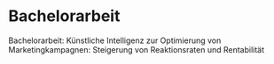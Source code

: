 # Bachelorarbeit
Bachelorarbeit: Künstliche Intelligenz zur Optimierung von Marketingkampagnen: Steigerung von Reaktionsraten und Rentabilität
